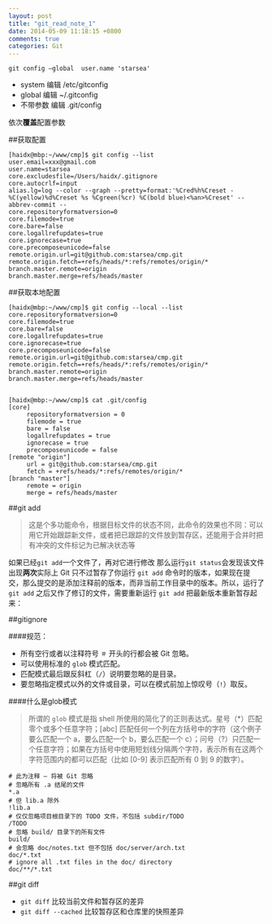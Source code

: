 ```yaml
---
layout: post
title: "git_read_note_1"
date: 2014-05-09 11:18:15 +0800
comments: true
categories: Git
---
```


`git config —global  user.name 'starsea'`  

   *  system 编辑 /etc/gitconfig
   *  global 编辑 ~/.gitconfig
   *  不带参数 编辑 .git/config 


依次**覆盖**配置参数


##获取配置

	[haidx@mbp:~/www/cmp]$ git config --list
	user.email=xxx@gmail.com
	user.name=starsea
	core.excludesfile=/Users/haidx/.gitignore
	core.autocrlf=input
	alias.lg=log --color --graph --pretty=format:'%Cred%h%Creset -%C(yellow)%d%Creset %s %Cgreen(%cr) %C(bold blue)<%an>%Creset' --abbrev-commit --
	core.repositoryformatversion=0
	core.filemode=true
	core.bare=false
	core.logallrefupdates=true
	core.ignorecase=true
	core.precomposeunicode=false
	remote.origin.url=git@github.com:starsea/cmp.git
	remote.origin.fetch=+refs/heads/*:refs/remotes/origin/*
	branch.master.remote=origin
	branch.master.merge=refs/heads/master


##获取本地配置

	[haidx@mbp:~/www/cmp]$ git config --local --list
	core.repositoryformatversion=0
	core.filemode=true
	core.bare=false
	core.logallrefupdates=true
	core.ignorecase=true
	core.precomposeunicode=false
	remote.origin.url=git@github.com:starsea/cmp.git
	remote.origin.fetch=+refs/heads/*:refs/remotes/origin/*
	branch.master.remote=origin
	branch.master.merge=refs/heads/master
	
	
	[haidx@mbp:~/www/cmp]$ cat .git/config
	[core]
	     repositoryformatversion = 0
	     filemode = true
	     bare = false
	     logallrefupdates = true
	     ignorecase = true
	     precomposeunicode = false
	[remote "origin"]
	     url = git@github.com:starsea/cmp.git
	     fetch = +refs/heads/*:refs/remotes/origin/*
	[branch "master"]
	     remote = origin
	     merge = refs/heads/master


##git add 
>这是个多功能命令，根据目标文件的状态不同，此命令的效果也不同：可以用它开始跟踪新文件，或者把已跟踪的文件放到暂存区，还能用于合并时把有冲突的文件标记为已解决状态等

如果已经`git add`一个文件了，再对它进行修改 那么运行`git status`会发现该文件出现**两次**实际上 Git 只不过暂存了你运行 `git add` 命令时的版本，如果现在提交，那么提交的是添加注释前的版本，而非当前工作目录中的版本。所以，运行了 `git add` 之后又作了修订的文件，需要重新运行 `git add` 把最新版本重新暂存起来：


##gitignore

####规范：

- 所有空行或者以注释符号 `＃` 开头的行都会被 Git 忽略。
- 可以使用标准的 `glob` 模式匹配。
- 匹配模式最后跟反斜杠（`/`）说明要忽略的是目录。
- 要忽略指定模式以外的文件或目录，可以在模式前加上惊叹号（`!`）取反。

####什么是glob模式

>所谓的 `glob` 模式是指 shell 所使用的简化了的正则表达式。星号（*）匹配零个或多个任意字符；[abc] 匹配任何一个列在方括号中的字符（这个例子要么匹配一个 a，要么匹配一个 b，要么匹配一个 c）；问号（?）只匹配一个任意字符；如果在方括号中使用短划线分隔两个字符，表示所有在这两个字符范围内的都可以匹配（比如 [0-9] 表示匹配所有 0 到 9 的数字）。


	# 此为注释 – 将被 Git 忽略
	# 忽略所有 .a 结尾的文件
	*.a
	# 但 lib.a 除外
	!lib.a
	# 仅仅忽略项目根目录下的 TODO 文件，不包括 subdir/TODO
	/TODO
	# 忽略 build/ 目录下的所有文件
	build/
	# 会忽略 doc/notes.txt 但不包括 doc/server/arch.txt
	doc/*.txt
	# ignore all .txt files in the doc/ directory
	doc/**/*.txt
	
##git diff

- `git diff` 比较当前文件和暂存区的差异
- `git diff --cached` 比较暂存区和仓库里的快照差异 


	
	
	
	



